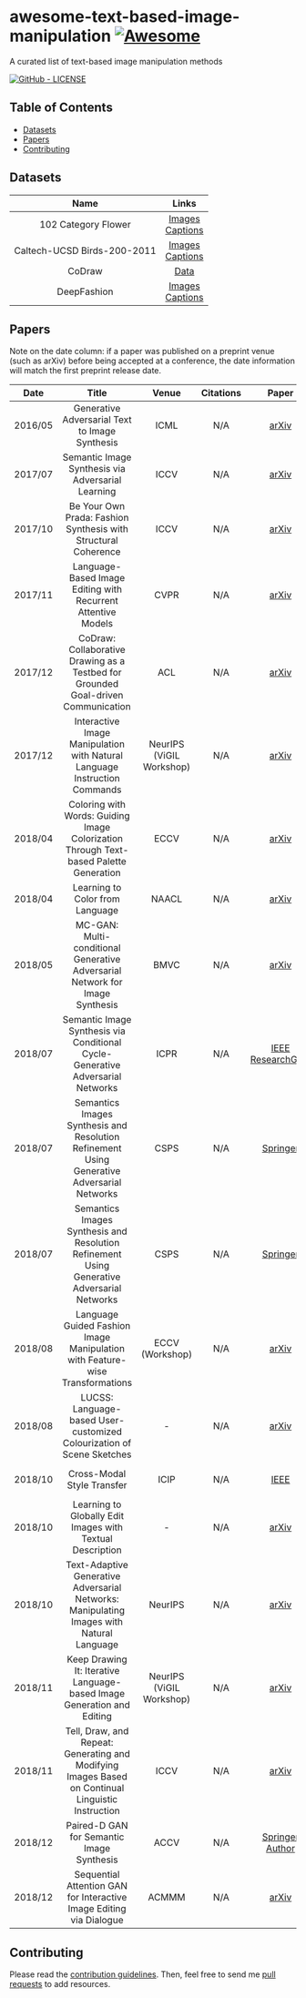 # awesome-text-based-image-manipulation [![Awesome](https://awesome.re/badge-flat.svg)](https://awesome.re)
A curated list of text-based image manipulation methods

[![GitHub - LICENSE](https://img.shields.io/github/license/martinduartemore/awesome-text-based-image-manipulation.svg?style=flat)](./LICENSE)


## Table of Contents
* [Datasets](#datasets)
* [Papers](#papers)
* [Contributing](#contributing)


## Datasets
|Name|Links|
|:---:|:---:|
|102 Category Flower|[Images](https://www.robots.ox.ac.uk/~vgg/data/flowers/102/index.html)<br>[Captions](https://github.com/reedscot/icml2016)|
|Caltech-UCSD Birds-200-2011|[Images](http://www.vision.caltech.edu/visipedia/CUB-200-2011.html)<br>[Captions](https://github.com/reedscot/icml2016)|
|CoDraw|[Data](https://github.com/facebookresearch/CoDraw)|
|DeepFashion|[Images](http://mmlab.ie.cuhk.edu.hk/projects/DeepFashion/FashionSynthesis.html)<br>[Captions](http://mmlab.ie.cuhk.edu.hk/projects/FashionGAN)|


## Papers

Note on the date column: if a paper was published on a preprint venue (such as
arXiv) before being accepted at a conference, the date information will match
the first preprint release date.

|Date|Title|Venue|Citations|Paper|Code|
|:---:|:---:|:---:|:---:|:---:|:---:|
|2016/05|Generative Adversarial Text to Image Synthesis|ICML|N/A|[arXiv](https://arxiv.org/abs/1605.05396)|[Torch (Official)](https://github.com/reedscot/icml2016)<br> ![](https://img.shields.io/github/stars/reedscot/icml2016.svg?style=social)|
|2017/07|Semantic Image Synthesis via Adversarial Learning|ICCV|N/A|[arXiv](https://arxiv.org/abs/1707.06873)|[PyTorch](https://github.com/woozzu/dong_iccv_2017)<br> ![](https://img.shields.io/github/stars/woozzu/dong_iccv_2017.svg?style=social)|
|2017/10|Be Your Own Prada: Fashion Synthesis with Structural Coherence|ICCV|N/A|[arXiv](https://arxiv.org/abs/1710.07346)|[Torch (Official)](https://github.com/zhusz/ICCV17-fashionGAN)<br> ![](https://img.shields.io/github/stars/zhusz/ICCV17-fashionGAN.svg?style=social)|
|2017/11|Language-Based Image Editing with Recurrent Attentive Models|CVPR|N/A|[arXiv](https://arxiv.org/abs/1711.06288)|[TensorFlow (Official)](https://github.com/Jianbo-Lab/LBIE)<br> ![](https://img.shields.io/github/stars/Jianbo-Lab/LBIE.svg?style=social)|
|2017/12|CoDraw: Collaborative Drawing as a Testbed for Grounded Goal-driven Communication|ACL|N/A|[arXiv](https://arxiv.org/abs/1712.05558)|[PyTorch (Official)](https://github.com/facebookresearch/codraw-models)<br> ![](https://img.shields.io/github/stars/facebookresearch/codraw-models.svg?style=social)|
|2017/12|Interactive Image Manipulation with Natural Language Instruction Commands|NeurIPS (ViGIL Workshop)|N/A|[arXiv](https://arxiv.org/abs/1802.08645)|[-](-)<br> ![](https://img.shields.io/github/stars/-.svg?style=social)|
|2018/04|Coloring with Words: Guiding Image Colorization Through Text-based Palette Generation|ECCV|N/A|[arXiv](https://arxiv.org/abs/1804.04128)|[PyTorch (Official)](https://github.com/awesome-davian/Text2Colors)<br> ![](https://img.shields.io/github/stars/awesome-davian/Text2Colors.svg?style=social)|
|2018/04|Learning to Color from Language|NAACL|N/A|[arXiv](https://arxiv.org/abs/1711.06288)|[PyTorch (Official)](https://github.com/superhans/colorfromlanguage)<br> ![](https://img.shields.io/github/stars/superhans/colorfromlanguage.svg?style=social)|
|2018/05|MC-GAN: Multi-conditional Generative Adversarial Network for Image Synthesis|BMVC|N/A|[arXiv](https://arxiv.org/abs/1805.01123)|[PyTorch (Official)](https://github.com/HYOJINPARK/MC_GAN)<br> ![](https://img.shields.io/github/stars/HYOJINPARK/MC_GAN.svg?style=social)|
|2018/07|Semantic Image Synthesis via Conditional Cycle-Generative Adversarial Networks|ICPR|N/A|[IEEE](https://ieeexplore.ieee.org/document/8545383)<br>[ResearchGate](https://www.researchgate.net/publication/329317460)|[-](-)<br> ![](https://img.shields.io/github/stars/-.svg?style=social)|
|2018/07|Semantics Images Synthesis and Resolution Refinement Using Generative Adversarial Networks|CSPS|N/A|[Springer](https://link.springer.com/chapter/10.1007/978-981-13-6504-1_74)|[-](-)<br> ![](https://img.shields.io/github/stars/-.svg?style=social)|
|2018/07|Semantics Images Synthesis and Resolution Refinement Using Generative Adversarial Networks|CSPS|N/A|[Springer](https://link.springer.com/chapter/10.1007/978-981-13-6504-1_74)|[-](-)<br> ![](https://img.shields.io/github/stars/-.svg?style=social)|
|2018/08|Language Guided Fashion Image Manipulation with Feature-wise Transformations|ECCV (Workshop)|N/A|[arXiv](https://arxiv.org/abs/1808.04000)|[-](-)<br> ![](https://img.shields.io/github/stars/-.svg?style=social)|
|2018/08|LUCSS: Language-based User-customized Colourization of Scene Sketches|-|N/A|[arXiv](https://arxiv.org/abs/1808.10544)|[-](-)<br> ![](https://img.shields.io/github/stars/-.svg?style=social)|
|2018/10|Cross-Modal Style Transfer|ICIP|N/A|[IEEE](https://ieeexplore.ieee.org/document/8451734)|[PyTorch (Official)](https://github.com/SahilC/Cross-Modal-Style)<br> ![](https://img.shields.io/github/stars/SahilC/Cross-Modal-Style.svg?style=social)|
|2018/10|Learning to Globally Edit Images with Textual Description|-|N/A|[arXiv](https://arxiv.org/abs/1810.05786)|[PyTorch (Official)](https://github.com/sohuren/Img_edit_with_text)<br> ![](https://img.shields.io/github/stars/sohuren/Img_edit_with_text.svg?style=social)|
|2018/10|Text-Adaptive Generative Adversarial Networks: Manipulating Images with Natural Language|NeurIPS|N/A|[arXiv](https://arxiv.org/abs/1810.11919)|[PyTorch (Official)](https://github.com/woozzu/tagan)<br> ![](https://img.shields.io/github/stars/woozzu/tagan.svg?style=social)|
|2018/11|Keep Drawing It: Iterative Language-based Image Generation and Editing|NeurIPS (ViGIL Workshop)|N/A|[arXiv](https://arxiv.org/abs/1811.09845v1)|[-](-)<br> ![](https://img.shields.io/github/stars/-.svg?style=social)|
|2018/11|Tell, Draw, and Repeat: Generating and Modifying Images Based on Continual Linguistic Instruction|ICCV|N/A|[arXiv](https://arxiv.org/abs/1811.09845)|[PyTorch (Official)](https://github.com/Maluuba/GeNeVA)<br> ![](https://img.shields.io/github/stars/Maluuba/GeNeVA.svg?style=social)|
|2018/12|Paired-D GAN for Semantic Image Synthesis|ACCV|N/A|[Springer](https://link.springer.com/chapter/10.1007/978-3-030-20870-7_29)<br>[Author](http://www.dgcv.nii.ac.jp/Publications/Papers/2018/ACCV2018a.pdf)|[PyTorch (Official)](https://github.com/vominhduc/Paied-D-GAN)<br> ![](https://img.shields.io/github/stars/vominhduc/Paied-D-GAN.svg?style=social)|
|2018/12|Sequential Attention GAN for Interactive Image Editing via Dialogue|ACMMM|N/A|[arXiv](https://arxiv.org/abs/1812.08352)|[-](-)<br> ![](https://img.shields.io/github/stars/-.svg?style=social)|


## Contributing
Please read the [contribution guidelines](CONTRIBUTING.md).
Then, feel free to send me [pull requests](https://github.com/martinduartemore/awesome-text-based-image-manipulation) to add resources.
